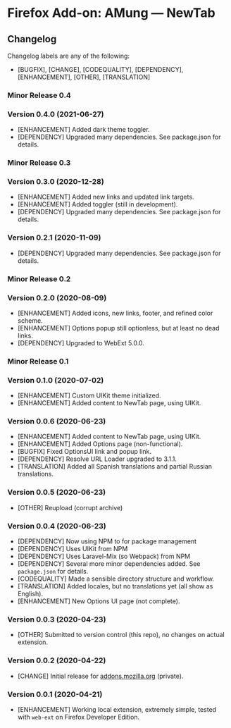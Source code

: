 # Firefox Add-on: AMung — NewTab

## Changelog

Changelog labels are any of the following:

- [BUGFIX], [CHANGE], [CODEQUALITY], [DEPENDENCY], [ENHANCEMENT], [OTHER], [TRANSLATION]

### Minor Release 0.4

### Version 0.4.0 (2021-06-27)

- [ENHANCEMENT] Added dark theme toggler.
- [DEPENDENCY] Upgraded many dependencies. See package.json for details.

### Minor Release 0.3

### Version 0.3.0 (2020-12-28)

- [ENHANCEMENT] Added new links and updated link targets.
- [ENHANCEMENT] Added toggler (still in development).
- [DEPENDENCY] Upgraded many dependencies. See package.json for details.

### Version 0.2.1 (2020-11-09)

- [DEPENDENCY] Upgraded many dependencies. See package.json for details.

### Minor Release 0.2

### Version 0.2.0 (2020-08-09)

- [ENHANCEMENT] Added icons, new links, footer, and refined color scheme.
- [ENHANCEMENT] Options popup still optionless, but at least no dead links.
- [DEPENDENCY] Upgraded to WebExt 5.0.0.

### Minor Release 0.1

### Version 0.1.0 (2020-07-02)

- [ENHANCEMENT] Custom UIKit theme initialized.
- [ENHANCEMENT] Added content to NewTab page, using UIKit.

### Version 0.0.6 (2020-06-23)

- [ENHANCEMENT] Added content to NewTab page, using UIKit.
- [ENHANCEMENT] Added Options page (non-functional).
- [BUGFIX] Fixed OptionsUI link and popup link.
- [DEPENDENCY] Resolve URL Loader upgraded to 3.1.1.
- [TRANSLATION] Added all Spanish translations and partial Russian translations.

### Version 0.0.5 (2020-06-23)

- [OTHER] Reupload (corrupt archive)

### Version 0.0.4 (2020-06-23)

- [DEPENDENCY] Now using NPM to for package management
- [DEPENDENCY] Uses UIKit from NPM
- [DEPENDENCY] Uses Laravel-Mix (so Webpack) from NPM
- [DEPENDENCY] Several more minor dependencies added. See `package.json` for details.
- [CODEQUALITY] Made a sensible directory structure and workflow.
- [TRANSLATION] Added locales, but no translations yet (all show as English).
- [ENHANCEMENT] New Options UI page (not complete).

### Version 0.0.3 (2020-04-23)

- [OTHER] Submitted to version control (this repo), no changes on actual extension.

### Version 0.0.2 (2020-04-22)

- [CHANGE] Initial release for [addons.mozilla.org](https://addons.mozilla.org/en-US/developers/addon/be49d58ab9ec415cad53) (private).

### Version 0.0.1 (2020-04-21)

- [ENHANCEMENT] Working local extension, extremely simple, tested with `web-ext` on Firefox Developer Edition.
